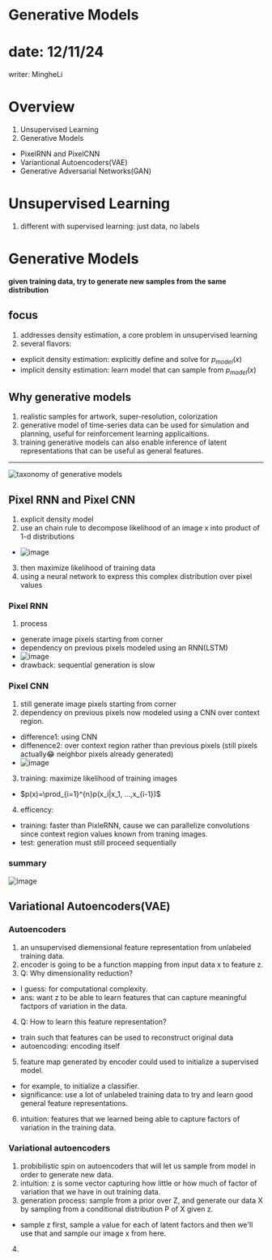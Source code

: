 # Generative Models
# date: 12/11/24
writer: MingheLi

# Overview
1. Unsupervised Learning
2. Generative Models
- PixelRNN and PixelCNN
- Variantional Autoencoders(VAE)
- Generative Adversarial Networks(GAN)

# Unsupervised Learning
1. different with supervised learning: just data, no labels

# Generative Models
**given training data, try to generate new samples from the same distribution**
## focus
1. addresses density estimation, a core problem in unsupervised learning
2. several flavors:
- explicit density estimation: explicitly define and solve for $p_{model}(x)$
- implicit density estimation: learn model that can sample from $p_{model}(x)$
## Why generative models
1. realistic samples for artwork, super-resolution, colorization
2. generative model of time-series data can be used for simulation and planning, useful for reinforcement learning applicaitions.
3. training generative models can also enable inference of latent representations that can be useful as general features.
---------
![taxonomy of generative models](https://github.com/user-attachments/assets/47b1d6e9-688e-4ade-b2de-55053efb26ce)
## Pixel RNN and Pixel CNN
1. explicit density model
2. use an chain rule to decompose likelihood of an image x into product of 1-d distributions
- ![image](https://github.com/user-attachments/assets/4209510f-46eb-4f1f-9b05-1ab9dbaff3c3)
3. then maximize likelihood of training data
4. using a neural network to express this complex distribution over pixel values
### Pixel RNN
1. process
- generate image pixels starting from corner
- dependency on previous pixels modeled using an RNN(LSTM)
- ![image](https://github.com/user-attachments/assets/16a74acd-dbf8-4255-abec-bdaaca31e13f)
- drawback: sequential generation is slow
### Pixel CNN
1. still generate image pixels starting from corner
2. dependency on previous pixels now modeled using a CNN over context region.
- difference1: using CNN
- diffenence2: over context region rather than previous pixels (still pixels actually😂 neighbor pixels already generated)
- ![image](https://github.com/user-attachments/assets/63195a14-34f4-4b52-bcc5-8d09d4c1ae98)
3. training: maximize likelihood of training images
- $p(x)=\prod_{i=1}^{n}p(x_i|x_1, ...,x_{i-1})$
4. efficency:
- training: faster than PixleRNN, cause we can parallelize convolutions since context region values known from traning images.
- test: generation must still proceed sequentially
### summary
![image](https://github.com/user-attachments/assets/16157c81-859d-4c87-9d8c-0bcf45b901b3)

## Variational Autoencoders(VAE)
### Autoencoders
1. an unsupervised diemensional feature representation from unlabeled training data.
2. encoder is going to be a function mapping from input data x to feature z.
3. Q: Why dimensionality reduction?
- I guess: for computational complexity.
- ans: want z to be able to learn features that can capture meaningful factpors of variation in the data.
4. Q: How to learn this feature representation?
- train such that features can be used to reconstruct original data
- autoencoding: encoding itself
5. feature map generated by encoder could used to initialize a supervised model.
- for example, to initialize a classifier.
- significance: use a lot of unlabeled training data to try and learn good general feature representations.
6. intuition: features that we learned being able to capture factors of variation in the training data.
### Variational autoencoders
1. probibilistic spin on autoencoders that will let us sample from model in order to generate new data.
2. intuition: z is some vector capturing how little or how much of factor of variation that we have in out training data.
3. generation process: sample from a prior over Z, and generate our data X by sampling from a conditional distribution P of X given z.
- sample z first, sample a value for each of latent factors and then we'll use that and sample our image x from here.
4. 
